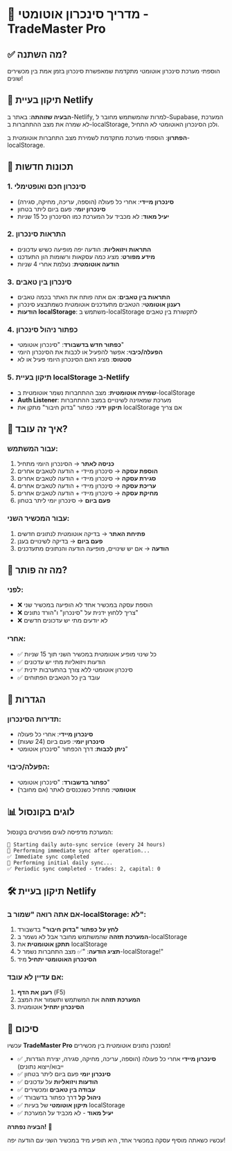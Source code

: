 # 🔄 מדריך סינכרון אוטומטי - TradeMaster Pro

## ✅ מה השתנה?

הוספתי מערכת סינכרון אוטומטי מתקדמת שמאפשרת סינכרון בזמן אמת בין מכשירים שונים!

## 🚨 תיקון בעיית Netlify

**הבעיה שזוהתה**: באתר ב-Netlify, למרות שהמשתמש מחובר ל-Supabase, המערכת לא שמרה את מצב ההתחברות ב-localStorage, ולכן הסינכרון האוטומטי לא התחיל.

**הפתרון**: הוספתי מערכת מתקדמת לשמירת מצב התחברות אוטומטית ב-localStorage.

## 🚀 תכונות חדשות

### 1. סינכרון חכם ואופטימלי
- **סינכרון מיידי**: אחרי כל פעולה (הוספה, עריכה, מחיקה, סגירה)
- **סינכרון יומי**: פעם ביום ליתר בטחון
- **יעיל מאוד**: לא מכביד על המערכת כמו הסינכרון כל 15 שניות

### 2. התראות סינכרון
- **התראות ויזואליות**: הודעה יפה מופיעה כשיש עדכונים
- **מידע מפורט**: מציג כמה עסקאות ורשומות הון התעדכנו
- **הודעה אוטומטית**: נעלמת אחרי 4 שניות

### 3. סינכרון בין טאבים
- **התראות בין טאבים**: אם אתה פותח את האתר בכמה טאבים
- **רענון אוטומטי**: הטאבים מתעדכנים אוטומטית כשמתבצע סינכרון
- **הודעות localStorage**: משתמש ב-localStorage לתקשורת בין טאבים

### 4. כפתור ניהול סינכרון
- **כפתור חדש בדשבורד**: "סינכרון אוטומטי"
- **הפעלה/כיבוי**: אפשר להפעיל או לכבות את הסינכרון היומי
- **סטטוס**: מציג האם הסינכרון היומי פעיל או לא

### 5. תיקון בעיית localStorage ב-Netlify
- **שמירה אוטומטית**: מצב ההתחברות נשמר אוטומטית ב-localStorage
- **Auth Listener**: מערכת שמאזינה לשינויים במצב ההתחברות
- **תיקון ידני**: כפתור "בדוק חיבור" מתקן את localStorage אם צריך

## 📱 איך זה עובד?

### עבור המשתמש:
1. **כניסה לאתר** → הסינכרון היומי מתחיל
2. **הוספת עסקה** → סינכרון מיידי + הודעה לטאבים אחרים
3. **סגירת עסקה** → סינכרון מיידי + הודעה לטאבים אחרים
4. **עריכת עסקה** → סינכרון מיידי + הודעה לטאבים אחרים
5. **מחיקת עסקה** → סינכרון מיידי + הודעה לטאבים אחרים
6. **פעם ביום** → סינכרון יומי ליתר בטחון

### עבור המכשיר השני:
1. **פתיחת האתר** → בדיקה אוטומטית לנתונים חדשים
2. **פעם ביום** → בדיקה לשינויים בענן
3. **הודעה** → אם יש שינויים, מופיעה הודעה והנתונים מתעדכנים

## 🎯 מה זה פותר?

### לפני:
- ❌ הוספת עסקה במכשיר אחד לא הופיעה במכשיר שני
- ❌ צריך ללחוץ ידנית על "סינכרון" ו"הורד נתונים"
- ❌ לא יודעים מתי יש עדכונים חדשים

### אחרי:
- ✅ כל שינוי מופיע אוטומטית במכשיר השני תוך 15 שניות
- ✅ הודעות ויזואליות מתי יש עדכונים
- ✅ סינכרון אוטומטי ללא צורך בהתערבות ידנית
- ✅ עובד בין כל הטאבים הפתוחים

## 🔧 הגדרות

### תדירות הסינכרון:
- **סינכרון מיידי**: אחרי כל פעולה
- **סינכרון יומי**: פעם ביום (24 שעות)
- **ניתן לכבות**: דרך הכפתור "סינכרון אוטומטי"

### הפעלה/כיבוי:
- **כפתור בדשבורד**: "סינכרון אוטומטי"
- **אוטומטי**: מתחיל כשנכנסים לאתר (אם מחובר)

## 📊 לוגים בקונסול

המערכת מדפיסה לוגים מפורטים בקונסול:

```
🚀 Starting daily auto-sync service (every 24 hours)
🔄 Performing immediate sync after operation...
✅ Immediate sync completed
📅 Performing initial daily sync...
✅ Periodic sync completed - trades: 2, capital: 0
```

## 🛠️ תיקון בעיית Netlify

### אם אתה רואה "שמור ב-localStorage: לא":

1. **לחץ על כפתור "בדוק חיבור"** בדשבורד
2. **המערכת תזהה** שהמשתמש מחובר אבל לא נשמר ב-localStorage
3. **תתקן אוטומטית** את localStorage
4. **תציג הודעה**: "✅ מצב התחברות נשמר ל-localStorage!"
5. **הסינכרון האוטומטי יתחיל** מיד

### אם עדיין לא עובד:

1. **רענן את הדף** (F5)
2. **המערכת תזהה** את המשתמש ותשמור את המצב
3. **הסינכרון יתחיל** אוטומטית

## 🎉 סיכום

עכשיו **TradeMaster Pro** מסנכרן נתונים אוטומטית בין מכשירים!

- ✅ **סינכרון מיידי** אחרי כל פעולה (הוספה, עריכה, מחיקה, סגירה, יצירת הגדרות, ייבוא/ייצוא נתונים)
- ✅ **סינכרון יומי** פעם ביום ליתר בטחון
- ✅ **הודעות ויזואליות** על עדכונים
- ✅ **עבודה בין טאבים** ומכשירים
- ✅ **ניהול קל** דרך כפתור בדשבורד
- ✅ **תיקון אוטומטי** של בעיות localStorage
- ✅ **יעיל מאוד** - לא מכביד על המערכת

**הבעיה נפתרה!** 🎯

עכשיו כשאתה מוסיף עסקה במכשיר אחד, היא תופיע מיד במכשיר השני עם הודעה יפה!
